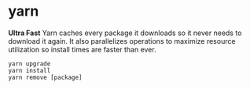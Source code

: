 # yarn

**Ultra Fast**  Yarn caches every package it downloads so it never needs to download it again. It also parallelizes operations to maximize resource utilization so install times are faster than ever.

```
yarn upgrade
yarn install
yarn remove [package]
```
